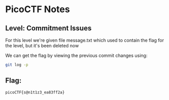 # PicoCTF Notes
## Level: Commitment Issues

For this level we're given file message.txt which used to contain the flag for the level, but it's been deleted now

We can get the flag by viewing the previous commit changes using:
```bash
git log -p
```

## Flag:
``` picoCTF{s@n1t1z3_ea83ff2a} ```